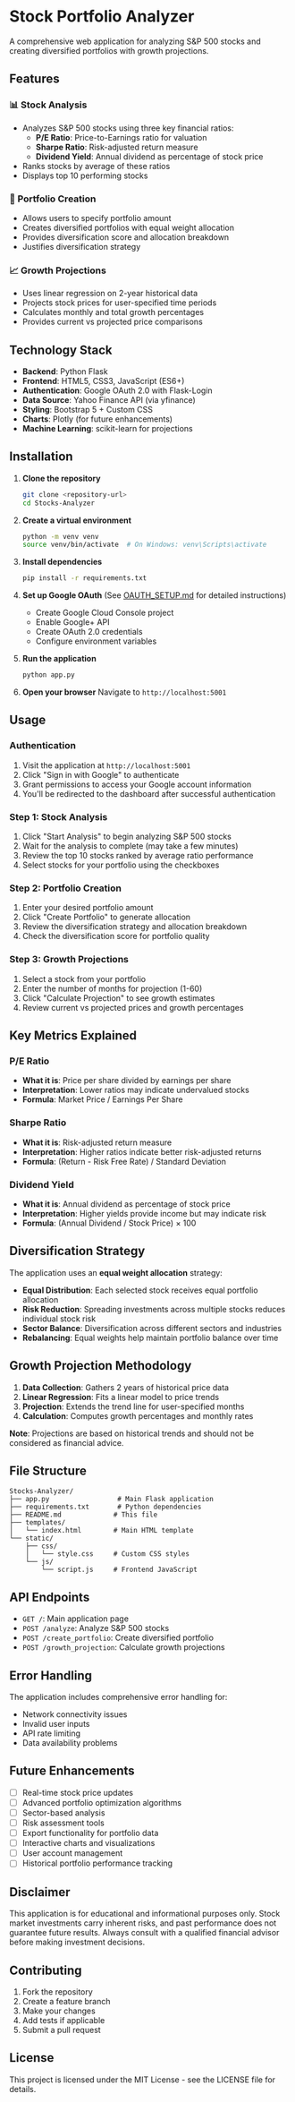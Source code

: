# Stock Portfolio Analyzer

A comprehensive web application for analyzing S&P 500 stocks and creating diversified portfolios with growth projections.

## Features

### 📊 Stock Analysis
- Analyzes S&P 500 stocks using three key financial ratios:
  - **P/E Ratio**: Price-to-Earnings ratio for valuation
  - **Sharpe Ratio**: Risk-adjusted return measure
  - **Dividend Yield**: Annual dividend as percentage of stock price
- Ranks stocks by average of these ratios
- Displays top 10 performing stocks

### 💼 Portfolio Creation
- Allows users to specify portfolio amount
- Creates diversified portfolios with equal weight allocation
- Provides diversification score and allocation breakdown
- Justifies diversification strategy

### 📈 Growth Projections
- Uses linear regression on 2-year historical data
- Projects stock prices for user-specified time periods
- Calculates monthly and total growth percentages
- Provides current vs projected price comparisons

## Technology Stack

- **Backend**: Python Flask
- **Frontend**: HTML5, CSS3, JavaScript (ES6+)
- **Authentication**: Google OAuth 2.0 with Flask-Login
- **Data Source**: Yahoo Finance API (via yfinance)
- **Styling**: Bootstrap 5 + Custom CSS
- **Charts**: Plotly (for future enhancements)
- **Machine Learning**: scikit-learn for projections

## Installation

1. **Clone the repository**
   ```bash
   git clone <repository-url>
   cd Stocks-Analyzer
   ```

2. **Create a virtual environment**
   ```bash
   python -m venv venv
   source venv/bin/activate  # On Windows: venv\Scripts\activate
   ```

3. **Install dependencies**
   ```bash
   pip install -r requirements.txt
   ```

4. **Set up Google OAuth** (See [OAUTH_SETUP.md](OAUTH_SETUP.md) for detailed instructions)
   - Create Google Cloud Console project
   - Enable Google+ API
   - Create OAuth 2.0 credentials
   - Configure environment variables

5. **Run the application**
   ```bash
   python app.py
   ```

6. **Open your browser**
   Navigate to `http://localhost:5001`

## Usage

### Authentication
1. Visit the application at `http://localhost:5001`
2. Click "Sign in with Google" to authenticate
3. Grant permissions to access your Google account information
4. You'll be redirected to the dashboard after successful authentication

### Step 1: Stock Analysis
1. Click "Start Analysis" to begin analyzing S&P 500 stocks
2. Wait for the analysis to complete (may take a few minutes)
3. Review the top 10 stocks ranked by average ratio performance
4. Select stocks for your portfolio using the checkboxes

### Step 2: Portfolio Creation
1. Enter your desired portfolio amount
2. Click "Create Portfolio" to generate allocation
3. Review the diversification strategy and allocation breakdown
4. Check the diversification score for portfolio quality

### Step 3: Growth Projections
1. Select a stock from your portfolio
2. Enter the number of months for projection (1-60)
3. Click "Calculate Projection" to see growth estimates
4. Review current vs projected prices and growth percentages

## Key Metrics Explained

### P/E Ratio
- **What it is**: Price per share divided by earnings per share
- **Interpretation**: Lower ratios may indicate undervalued stocks
- **Formula**: Market Price / Earnings Per Share

### Sharpe Ratio
- **What it is**: Risk-adjusted return measure
- **Interpretation**: Higher ratios indicate better risk-adjusted returns
- **Formula**: (Return - Risk Free Rate) / Standard Deviation

### Dividend Yield
- **What it is**: Annual dividend as percentage of stock price
- **Interpretation**: Higher yields provide income but may indicate risk
- **Formula**: (Annual Dividend / Stock Price) × 100

## Diversification Strategy

The application uses an **equal weight allocation** strategy:

- **Equal Distribution**: Each selected stock receives equal portfolio allocation
- **Risk Reduction**: Spreading investments across multiple stocks reduces individual stock risk
- **Sector Balance**: Diversification across different sectors and industries
- **Rebalancing**: Equal weights help maintain portfolio balance over time

## Growth Projection Methodology

1. **Data Collection**: Gathers 2 years of historical price data
2. **Linear Regression**: Fits a linear model to price trends
3. **Projection**: Extends the trend line for user-specified months
4. **Calculation**: Computes growth percentages and monthly rates

**Note**: Projections are based on historical trends and should not be considered as financial advice.

## File Structure

```
Stocks-Analyzer/
├── app.py                 # Main Flask application
├── requirements.txt       # Python dependencies
├── README.md             # This file
├── templates/
│   └── index.html        # Main HTML template
└── static/
    ├── css/
    │   └── style.css     # Custom CSS styles
    └── js/
        └── script.js     # Frontend JavaScript
```

## API Endpoints

- `GET /`: Main application page
- `POST /analyze`: Analyze S&P 500 stocks
- `POST /create_portfolio`: Create diversified portfolio
- `POST /growth_projection`: Calculate growth projections

## Error Handling

The application includes comprehensive error handling for:
- Network connectivity issues
- Invalid user inputs
- API rate limiting
- Data availability problems

## Future Enhancements

- [ ] Real-time stock price updates
- [ ] Advanced portfolio optimization algorithms
- [ ] Sector-based analysis
- [ ] Risk assessment tools
- [ ] Export functionality for portfolio data
- [ ] Interactive charts and visualizations
- [ ] User account management
- [ ] Historical portfolio performance tracking

## Disclaimer

This application is for educational and informational purposes only. Stock market investments carry inherent risks, and past performance does not guarantee future results. Always consult with a qualified financial advisor before making investment decisions.

## Contributing

1. Fork the repository
2. Create a feature branch
3. Make your changes
4. Add tests if applicable
5. Submit a pull request

## License

This project is licensed under the MIT License - see the LICENSE file for details. 